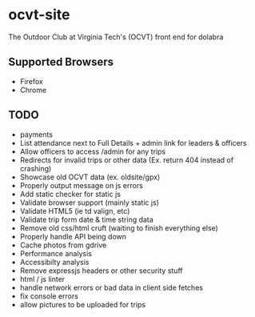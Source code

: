 # ocvt-site

The Outdoor Club at Virginia Tech's (OCVT) front end for dolabra

## Supported Browsers

* Firefox
* Chrome


## TODO

* payments
* List attendance next to Full Details + admin link for leaders & officers
* Allow officers to access /admin for any trips
* Redirects for invalid trips or other data (Ex. return 404 instead of crashing)
* Showcase old OCVT data (ex. oldsite/gpx)
* Properly output message on js errors
* Add static checker for static js
* Validate browser support (mainly static js)
* Validate HTML5 (ie td valign, etc)
* Validate trip form date & time string data
* Remove old css/html cruft (waiting to finish everything else)
* Properly handle API being down
* Cache photos from gdrive
* Performance analysis
* Accessibilty analysis
* Remove expressjs headers or other security stuff
* html / js linter
* handle network errors or bad data in client side fetches
* fix console errors
* allow pictures to be uploaded for trips
